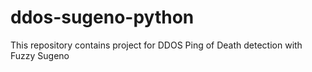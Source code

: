 # ddos-sugeno-python
This repository contains project for DDOS Ping of Death detection with Fuzzy Sugeno
